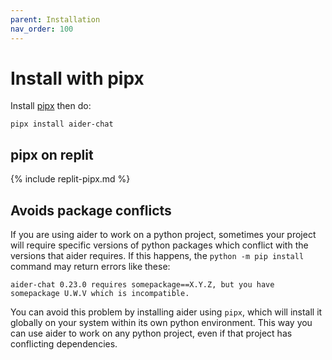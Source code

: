 ```yaml
---
parent: Installation
nav_order: 100
---
```


# Install with pipx


Install [pipx](https://pipx.pypa.io/stable/) then do:

```
pipx install aider-chat
```


## pipx on replit

{% include replit-pipx.md %}


## Avoids package conflicts
If you are using aider to work on a python project, sometimes your project will require
specific versions of python packages which conflict with the versions that aider
requires.
If this happens, the `python -m pip install` command may return errors like these:

```
aider-chat 0.23.0 requires somepackage==X.Y.Z, but you have somepackage U.W.V which is incompatible.
```

You can avoid this problem by installing aider using `pipx`,
which will install it globally on your system
within its own python environment.
This way you can use aider to work on any python project,
even if that project has conflicting dependencies.

